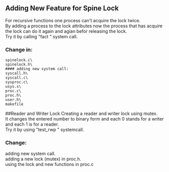 ## Adding New Feature for Spine Lock
For recursive functions one process can't acquire the lock twice.\
By adding a process to the lock attributes now the process that has acquire the lock can do it again and agian befor releasing the lock.\
Try it by calling "fact <number>" system call.

  ### Change in:
    spinelock.c\
    spinelock.h\
    #### adding new system call:
    syscall.h\
    syscall.c\
    sysproc.c\
    usys.s\
    proc.c\
    proc.h\
    user.h\
    makefile
  
 
 ##Reader and Writer Lock 
  Creating a reader and writer lock using mutex.\
  It changes the entered number to binary form and each 0 stands for a writer and each 1 is for a reader.\
  Try it by using "test_rwp <number in decimal>" systemcall.
  
  ### Change:
  adding new system call.\
  adding a new lock (mutex) in proc.h.\
  using the lock and new functions in proc.c
  

